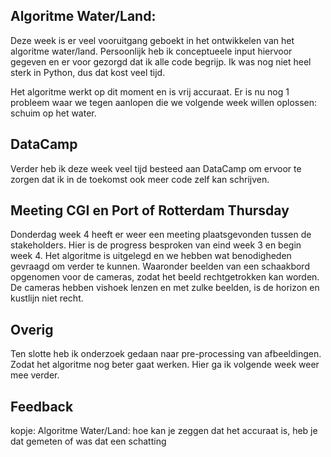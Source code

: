 ## Algoritme Water/Land:
Deze week is er veel vooruitgang geboekt in het ontwikkelen van het algoritme water/land.
Persoonlijk heb ik conceptueele input hiervoor gegeven en er voor gezorgd
dat ik alle code begrijp. Ik was nog niet heel sterk in Python, dus dat kost veel tijd.

Het algoritme werkt op dit moment en is vrij accuraat. Er is nu nog 1 probleem waar we tegen aanlopen
die we volgende week willen oplossen: schuim op het water. 


## DataCamp
Verder heb ik deze week veel tijd besteed aan DataCamp om ervoor te zorgen dat ik in de toekomst 
ook meer code zelf kan schrijven. 


## Meeting CGI en Port of Rotterdam Thursday
Donderdag week 4 heeft er weer een meeting plaatsgevonden tussen de stakeholders.
Hier is de progress besproken van eind week 3 en begin week 4. 
Het algoritme is uitgelegd en we hebben wat benodigheden gevraagd om verder te kunnen.
Waaronder beelden van een schaakbord opgenomen voor de cameras, zodat het beeld
rechtgetrokken kan worden. De cameras hebben vishoek lenzen en met zulke beelden, is de horizon en 
kustlijn niet recht.


## Overig

Ten slotte heb ik onderzoek gedaan naar pre-processing van afbeeldingen.
Zodat het algoritme nog beter gaat werken. Hier ga ik volgende week weer mee verder.

## Feedback
kopje: Algoritme Water/Land: hoe kan je zeggen dat het accuraat is, heb je dat gemeten of was dat een schatting